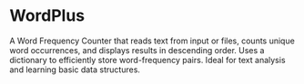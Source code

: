 # WordPlus
A Word Frequency Counter that reads text from input or files, counts unique word occurrences, and displays results in descending order. Uses a dictionary to efficiently store word-frequency pairs. Ideal for text analysis and learning basic data structures.
